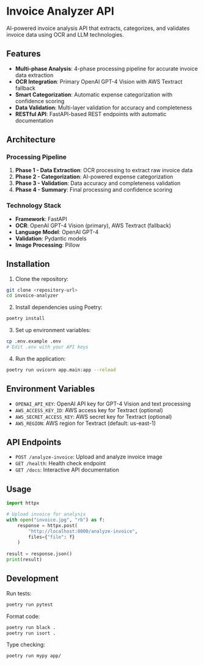 # Invoice Analyzer API

AI-powered invoice analysis API that extracts, categorizes, and validates invoice data using OCR and LLM technologies.

## Features

- **Multi-phase Analysis**: 4-phase processing pipeline for accurate invoice data extraction
- **OCR Integration**: Primary OpenAI GPT-4 Vision with AWS Textract fallback
- **Smart Categorization**: Automatic expense categorization with confidence scoring
- **Data Validation**: Multi-layer validation for accuracy and completeness
- **RESTful API**: FastAPI-based REST endpoints with automatic documentation

## Architecture

### Processing Pipeline

1. **Phase 1 - Data Extraction**: OCR processing to extract raw invoice data
2. **Phase 2 - Categorization**: AI-powered expense categorization
3. **Phase 3 - Validation**: Data accuracy and completeness validation
4. **Phase 4 - Summary**: Final processing and confidence scoring

### Technology Stack

- **Framework**: FastAPI
- **OCR**: OpenAI GPT-4 Vision (primary), AWS Textract (fallback)
- **Language Model**: OpenAI GPT-4
- **Validation**: Pydantic models
- **Image Processing**: Pillow

## Installation

1. Clone the repository:
```bash
git clone <repository-url>
cd invoice-analyzer
```

2. Install dependencies using Poetry:
```bash
poetry install
```

3. Set up environment variables:
```bash
cp .env.example .env
# Edit .env with your API keys
```

4. Run the application:
```bash
poetry run uvicorn app.main:app --reload
```

## Environment Variables

- `OPENAI_API_KEY`: OpenAI API key for GPT-4 Vision and text processing
- `AWS_ACCESS_KEY_ID`: AWS access key for Textract (optional)
- `AWS_SECRET_ACCESS_KEY`: AWS secret key for Textract (optional)
- `AWS_REGION`: AWS region for Textract (default: us-east-1)

## API Endpoints

- `POST /analyze-invoice`: Upload and analyze invoice image
- `GET /health`: Health check endpoint
- `GET /docs`: Interactive API documentation

## Usage

```python
import httpx

# Upload invoice for analysis
with open("invoice.jpg", "rb") as f:
    response = httpx.post(
        "http://localhost:8000/analyze-invoice",
        files={"file": f}
    )
    
result = response.json()
print(result)
```

## Development

Run tests:
```bash
poetry run pytest
```

Format code:
```bash
poetry run black .
poetry run isort .
```

Type checking:
```bash
poetry run mypy app/
```
